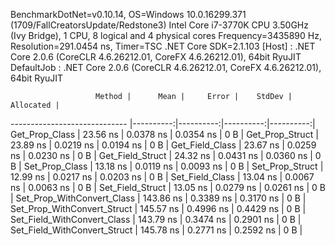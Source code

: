 
BenchmarkDotNet=v0.10.14, OS=Windows 10.0.16299.371 (1709/FallCreatorsUpdate/Redstone3)
Intel Core i7-3770K CPU 3.50GHz (Ivy Bridge), 1 CPU, 8 logical and 4 physical cores
Frequency=3435890 Hz, Resolution=291.0454 ns, Timer=TSC
.NET Core SDK=2.1.103
  [Host]     : .NET Core 2.0.6 (CoreCLR 4.6.26212.01, CoreFX 4.6.26212.01), 64bit RyuJIT
  DefaultJob : .NET Core 2.0.6 (CoreCLR 4.6.26212.01, CoreFX 4.6.26212.01), 64bit RyuJIT


                       Method |      Mean |     Error |    StdDev | Allocated |
----------------------------- |----------:|----------:|----------:|----------:|
               Get_Prop_Class |  23.56 ns | 0.0378 ns | 0.0354 ns |       0 B |
              Get_Prop_Struct |  23.89 ns | 0.0219 ns | 0.0194 ns |       0 B |
              Get_Field_Class |  23.67 ns | 0.0259 ns | 0.0230 ns |       0 B |
             Get_Field_Struct |  24.32 ns | 0.0431 ns | 0.0360 ns |       0 B |
               Set_Prop_Class |  13.18 ns | 0.0119 ns | 0.0093 ns |       0 B |
              Set_Prop_Struct |  12.99 ns | 0.0217 ns | 0.0203 ns |       0 B |
              Set_Field_Class |  13.04 ns | 0.0067 ns | 0.0063 ns |       0 B |
             Set_Field_Struct |  13.05 ns | 0.0279 ns | 0.0261 ns |       0 B |
   Set_Prop_WithConvert_Class | 143.86 ns | 0.3389 ns | 0.3170 ns |       0 B |
  Set_Prop_WithConvert_Struct | 145.57 ns | 0.4996 ns | 0.4429 ns |       0 B |
  Set_Field_WithConvert_Class | 143.79 ns | 0.3474 ns | 0.2901 ns |       0 B |
 Set_Field_WithConvert_Struct | 145.78 ns | 0.2771 ns | 0.2592 ns |       0 B |
